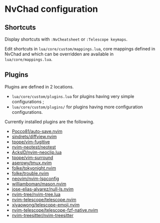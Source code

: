 # NvChad configuration


## Shortcuts

Display shortcuts with `:NvCheatsheet` or `:Telescope keymaps`.

Edit shortcuts in `lua/core/custom/mappings.lua`, core mappings defined in NvChad and which can be overridden are available in `lua/core/mappings.lua`.


## Plugins

Plugins are defined in 2 locations.

- `lua/core/custom/plugins.lua` for plugins having very simple configurations ;
- `lua/core/custom/plugins/` for plugins having more configuration configurations.

Currently installed plugins are the following.

- [Pocco81/auto-save.nvim](https://github.com/Pocco81/auto-save.nvim)
- [sindrets/diffview.nvim](https://github.com/sindrets/diffview.nvim)
- [tpope/vim-fugitive](https://github.com/tpope/vim-fugitive)
- [nvim-neotest/neotest](https://github.com/nvim-neotest/neotest)
- [AckslD/nvim-neoclip.lua](https://github.com/AckslD/nvim-neoclip.lua)
- [tpope/vim-surround](https://github.com/tpope/vim-surround)
- [aserowy/tmux.nvim](https://github.com/aserowy/tmux.nvim)
- [folke/tokyonight.nvim](folke/tokyonight.nvim)
- [folke/trouble.nvim](https://github.com/folke/trouble.nvim)
- [neovim/nvim-lspconfig](https://github.com/neovim/nvim-lspconfig)
- [williamboman/mason.nvim](https://github.com/williamboman/mason.nvim)
- [jose-elias-alvarez/null-ls.nvim](https://github.com/jose-elias-alvarez/null-ls.nvim)
- [nvim-tree/nvim-tree.lua](https://github.com/nvim-tree/nvim-tree.lua)
- [nvim-telescope/telescope.nvim](https://github.com/nvim-telescope/telescope.nvim)
- [xiyaowong/telescope-emoji.nvim]()
- [nvim-telescope/telescope-fzf-native.nvim](https://github.com/nvim-telescope/telescope-fzf-native.nvim)
- [nvim-treesitter/nvim-treesitter](https://github.com/nvim-treesitter/nvim-treesitter)
